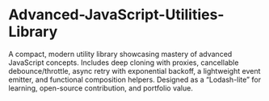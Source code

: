 # Advanced-JavaScript-Utilities-Library
A compact, modern utility library showcasing mastery of advanced JavaScript concepts. Includes deep cloning with proxies, cancellable debounce/throttle, async retry with exponential backoff, a lightweight event emitter, and functional composition helpers. Designed as a “Lodash-lite” for learning, open-source contribution, and portfolio value.
